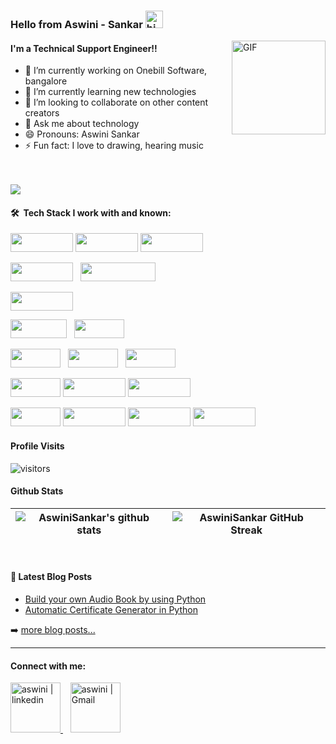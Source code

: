 ### Hello from Aswini - Sankar <img src="https://user-images.githubusercontent.com/1303154/88677602-1635ba80-d120-11ea-84d8-d263ba5fc3c0.gif" width="28px" alt="hi">

<img align="right" alt="GIF" src="https://cdn.dribbble.com/users/2704414/screenshots/7466903/media/b08ab576316bd4582fef189f471cd9e5.gif" height="150"  width="150" />


#### I'm a Technical Support Engineer!!

- 🔭 I’m currently working on  Onebill Software, bangalore
- 🌱 I’m currently learning new technologies
- 👯 I’m looking to collaborate on other content creators
- 💬 Ask me about technology
- 😄 Pronouns: Aswini Sankar
- ⚡ Fun fact: I love to drawing, hearing music
<br>
<br>

<img src="https://github-profile-trophy.vercel.app/?username=AswiniSankar&theme=tokyonight&margin-w=15" />

</br>

#### 🛠 &nbsp;Tech Stack I work with and known:

<p  align="left">

<img src="https://img.shields.io/badge/Java-ED8B00?style=for-the-badge&logo=java&logoColor=white" width="100" height="30"/>  
<img src="https://img.shields.io/badge/Python-ED8B00?style=for-the-badge&logo=python&logoColor=darkgreen
" width="100" height="30"/>  
<img src="https://img.shields.io/badge/C-00599C?style=for-the-badge&logo=c&logoColor=white" width="100" height="30"/>  
 

  </p>
<p  align="left">

<img src="https://img.shields.io/badge/React-20232A?style=for-the-badge&logo=react&logoColor=61DAFB" width="100" height="30"/>  
  &nbsp;
  <img src="https://img.shields.io/badge/javascript%20-%23323330.svg?&style=for-the-badge&logo=javascript&logoColor=%23F7DF1E" width="120" height="30"/>


  </p>
  <p  align="left">

<img src="https://img.shields.io/badge/git-white?style=for-the-badge&logo=git&logoColor=red" width="100" height="30"/>
  </p>
    <p  align="left">
 </p>
 <p  align="left">
<img src="https://img.shields.io/badge/MongoDB-4EA94B?style=for-the-badge&logo=mongodb&logoColor=white" width="90" height="30">
&nbsp;
<img src="https://img.shields.io/badge/MySQL-005C84?style=for-the-badge&logo=mysql&logoColor=white" width="80" height="30">
 <p  align="left">
<img src="https://img.shields.io/badge/Kibana-005571?style=for-the-badge&logo=Kibana&logoColor=white" width="80" height="30">
&nbsp;
<img src="	https://img.shields.io/badge/Postman-FF6C37?style=for-the-badge&logo=Postman&logoColor=white" width="80" height="30">
&nbsp;
<img src="https://img.shields.io/badge/Shell_Script-121011?style=for-the-badge&logo=gnu-bash&logoColor=white" width="80" height="30">
</p>
<p  align="left">

<img src="https://img.shields.io/badge/Visual_Studio_Code-0078D4?style=for-the-badge&logo=visual%20studio%20code&logoColor=white" width="80" height="30"> 
<img src="https://img.shields.io/badge/VIM-%2311AB00.svg?&style=for-the-badge&logo=vim&logoColor=white" width="100" height="30"/>  
<img src="https://img.shields.io/badge/PyCharm-000000.svg?&style=for-the-badge&logo=PyCharm&logoColor=white" width="100" height="30"/>  
 </p>

<p  align="left">

<img src=" https://img.shields.io/badge/Jenkins-D24939?style=for-the-badge&logo=Jenkins&logoColor=white" width="80" height="30"> 
<img src="https://img.shields.io/badge/Grafana-F2F4F9?style=for-the-badge&logo=grafana&logoColor=orange&labelColor=F2F4F9
" width="100" height="30"/>  
<img src="https://img.shields.io/badge/Linux-FCC624?style=for-the-badge&logo=linux&logoColor=black
" width="100" height="30"/>  
<img src="https://img.shields.io/badge/Slack-4A154B?style=for-the-badge&logo=slack&logoColor=white" width="100" height="30"/>  
 </p>
 
#### Profile Visits 

![visitors](https://visitor-badge.glitch.me/badge?page_id=ipenywis.ipenywis)

#### Github Stats

| ![AswiniSankar's github stats](https://github-readme-stats.vercel.app/api?username=AswiniSankar&show_icons=true&theme=tokyonight) | ![AswiniSankar GitHub Streak](https://github-readme-streak-stats.herokuapp.com/?user=AswiniSankar&theme=tokyonight) |
| --- | --- |

<br>

#### 📕 Latest Blog Posts

<!-- BLOG-POST-LIST:START -->
- [Build your own Audio Book by using Python](https://aswinisuguna2.medium.com/build-your-own-audio-book-by-using-python-bfe32cf8f600?source=rss-f03b8ade087c------2)
- [Automatic Certificate Generator in Python](https://aswinisuguna2.medium.com/automatic-certificate-generator-in-python-dcc9dc21cf14?source=rss-f03b8ade087c------2)
<!-- BLOG-POST-LIST:END -->

➡️ [more blog posts...](https://aswinisuguna2.medium.com)

----
#### Connect with me: <br>

<a href="https://www.linkedin.com/in/aswini-sankar-54a840193" target="_blank">
    <img alt="aswini | linkedin" src="https://user-images.githubusercontent.com/22448559/137614008-18f96cfd-b2c4-4066-9991-f605c978f9d9.png" width="80"/>
  </a> &nbsp;&nbsp;
  <a href="mailto:aswinisuguna2@gmail.com">
    <img alt="aswini | Gmail" width="80px" src="https://user-images.githubusercontent.com/22448559/137614003-749c6718-b38d-4d6f-9cb2-b01a1781b144.png" />
  </a>
  
 
